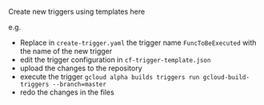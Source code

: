 Create new triggers using templates here

e.g.

- Replace in `create-trigger.yaml` the trigger name `FuncToBeExecuted` with the name of the new trigger
- edit the trigger configuration in `cf-trigger-template.json` 
- upload the changes to the repository
- execute the trigger `gcloud alpha builds triggers run gcloud-build-triggers --branch=master`
- redo the changes in the files
